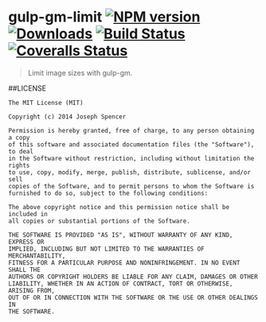 # gulp-gm-limit [![NPM version][npm-image]][npm-url] [![Downloads][downloads-image]][npm-url] [![Build Status][travis-image]][travis-url] [![Coveralls Status][coveralls-image]][coveralls-url]
> Limit image sizes with gulp-gm.

##LICENSE
``````
The MIT License (MIT)

Copyright (c) 2014 Joseph Spencer

Permission is hereby granted, free of charge, to any person obtaining a copy
of this software and associated documentation files (the "Software"), to deal
in the Software without restriction, including without limitation the rights
to use, copy, modify, merge, publish, distribute, sublicense, and/or sell
copies of the Software, and to permit persons to whom the Software is
furnished to do so, subject to the following conditions:

The above copyright notice and this permission notice shall be included in
all copies or substantial portions of the Software.

THE SOFTWARE IS PROVIDED "AS IS", WITHOUT WARRANTY OF ANY KIND, EXPRESS OR
IMPLIED, INCLUDING BUT NOT LIMITED TO THE WARRANTIES OF MERCHANTABILITY,
FITNESS FOR A PARTICULAR PURPOSE AND NONINFRINGEMENT. IN NO EVENT SHALL THE
AUTHORS OR COPYRIGHT HOLDERS BE LIABLE FOR ANY CLAIM, DAMAGES OR OTHER
LIABILITY, WHETHER IN AN ACTION OF CONTRACT, TORT OR OTHERWISE, ARISING FROM,
OUT OF OR IN CONNECTION WITH THE SOFTWARE OR THE USE OR OTHER DEALINGS IN
THE SOFTWARE.
``````

[downloads-image]: http://img.shields.io/npm/dm/gulp-gm-limit.svg
[npm-url]: https://npmjs.org/package/gulp-gm-limit
[npm-image]: http://img.shields.io/npm/v/gulp-gm-limit.svg

[travis-url]: https://travis-ci.org/jsdevel/gulp-gm-limit
[travis-image]: http://img.shields.io/travis/jsdevel/gulp-gm-limit.svg

[coveralls-url]: https://coveralls.io/r/jsdevel/gulp-gm-limit
[coveralls-image]: http://img.shields.io/coveralls/jsdevel/gulp-gm-limit/master.svg
